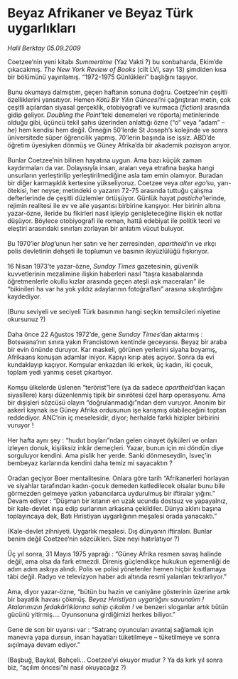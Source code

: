 # Beyaz Afrikaner ve Beyaz Türk uygarlıkları

*Halil Berktay 05.09.2009*

<div class="taraf_structure_2col_1zq">
<div class="margen_n">



 <p>Coetzee’nin yeni kitabı <i>Summertime</i> (Yaz Vakti ?) bu sonbaharda, Ekim’de çıkacakmış. <i>The New York Review of Books</i> (cilt LVI, sayı 13) şimdiden kısa bir bölümünü yayınlamış. “1972-1975 Günlükleri” başlığını taşıyor. <br/><br/>Bunu okumaya dalmıştım, geçen haftanın sonuna doğru. Coetzee’nin çeşitli özelliklerini yansıtıyor. Hemen <i>Kötü Bir Yılın Güncesi</i>’ni çağrıştıran metin, çok çeşitli açılardan siyasal gerçeklik, otobiyografi ve kurmaca (<i>fiction</i>) arasında gidip geliyor. <i>Doubling the Point</i>’teki denemeleri ve röportaj metinlerinde olduğu gibi, üçüncü tekil şahıs üzerinden anlattığı özne (“o” veya “adam” –<i>he</i>) hem kendisi hem değil. Örneğin 50’lerde St Joseph’s kolejinde ve sonra üniversitede süper öğrencilik yapmış. 70’lerin başında ise işsiz. ABD’de öğretim üyesiyken dönmüş ve Güney Afrika’da bir akademik pozisyon arıyor. <br/><br/>Bunlar Coetzee’nin bilinen hayatına uygun. Ama bazı küçük zaman kaydırmaları da var. Dolayısıyla insan, araları veya etrafına başka hangi unsurların yerleştirilip yerleştirilmediğine asla tam emin olamıyor. Buradan bir diğer karmaşıklık kertesine yükseliyoruz. Coetzee veya <i>alter ego</i>’su, yarı-ötekisi, her neyse; metindeki o yazarın 72-75 arasında tuttuğu çalışma defterlerinde de çeşitli düzlemler örtüşüyor. Günlük hayat <i>pastiche</i>’lerinde, rejimin realitesi ile ev ve aile yaşantısı birbirine karışıyor. Her birinin altına yazar-özne, ileride bu fikirleri nasıl işleyip genişleteceğine ilişkin ek notlar düşüyor. Böylece otobiyografi ile roman, hattâ edebiyat ile politik teori ve eleştiri arasındaki sınırları zorlayan bir anlatım vücut buluyor. <br/><br/>Bu 1970’ler <i>blog</i>’unun her satırı ve her zerresinden, <i>apartheid</i>’ın ve ırkçı polis devletinin dehşeti ile toplumun ve basının ikiyüzlülüğü fışkırıyor. <br/><br/>16 Nisan 1973’te yazar-özne, <i>Sunday Times</i> gazetesinin, güvenlik kuvvetlerinin mezalimine ilişkin haberleri nasıl “taşra kasabalarında öğretmenlerle okullu kızlar arasında geçen ateşli aşk maceraları” ile “bikinileri ha var ha yok yıldız adaylarının fotoğrafları” arasına sıkıştırdığını kaydediyor. <br/><br/>(Bunu seviyeli ve seciyeli Türk basınının hangi seçkin temsilcileri niyetine okursunuz ?) <br/><br/>Daha önce 22 Ağustos 1972’de, gene <i>Sunday Times</i>’dan aktarmış : Botswana’nın sınıra yakın Francistown kentinde geceyarısı. Beyaz bir araba bir evin önünde duruyor. Kar maskeli, görünen yerlerini siyaha boyamış, Afrikaans konuşan adamlar iniyor. Kapıyı kırıp ateş açıyor. Sonra da evi kundaklayıp kaçıyor. Komşular enkazdan iki erkek, üç kadın, iki çocuk, toplam yedi yanmış ceset çıkartıyor. <br/><br/>Komşu ülkelerde üslenen “terörist”lere (ya da sadece <i>apartheid</i>’dan kaçan siyasîlere) karşı düzenlenmiş tipik bir sınırötesi özel harp operasyonu. Ama bir dışişleri sözcüsü olayın “doğrulanmadığı”ndan dem vuruyor. Anonim bir askerî kaynak ise Güney Afrika ordusunun işe karışmış olabileceğini toptan reddediyor. ANC’nin iç meselesidir, diyor; herhalde farklı hizipler birbirini vuruyor ! <br/><br/>Her hafta aynı şey : “hudut boyları”ndan gelen cinayet öyküleri ve onları izleyen donuk, kişiliksiz inkâr demeçleri. Yazar, bunun için mi döndün diye sorguluyor kendini. Ama pislik her yerde. Sanki dönmeseydin, İsveç’in bembeyaz karlarında kendini daha temiz mi sayacaktın ? <br/><br/>Oradan geçiyor Boer mentalitesine. Onlara göre tarih “Afrikanerleri horlayan ve siyahlar tarafından kadın-çocuk demeden katledilecek olsalar bunu bile görmezden gelmeye yatkın yabancılarca uydurulmuş bir iftiralar yığını.” Devam ediyor : “Düşman bir kıtanın en uzak ucunda dostsuz ve yapayalnız, bir kale-devlet inşa edip surlarının arkasına çekildiler. Dünya aklını başına toplayıncaya dek, Batı Hıristiyan uygarlığının meşalesi orada yanacaktı.” <br/><br/>(Kale-devlet zihniyeti. Uygarlık meşalesi. Dış dünyanın iftiraları. Bunlar benim değil Coetzee’nin sözcükleri. Size neyi hatırlatıyor ?) <br/><br/>Üç yıl sonra, 31 Mayıs 1975 yaprağı : “Güney Afrika resmen savaş halinde değil, ama olsa da fark etmezdi. Direniş güçlendikçe hukukun egemenliği de adım adım askıya alındı. Polis ve polisi yönetenler hemen hiçbir kısıtlamaya tâbi değil. Radyo ve televizyon haber adı altında resmî yalanları tekrarlıyor.” <br/><br/>Ama, diyor yazar-özne, “bütün bu hazin ve caniyâne gösterinin üzerine artık bir bayatlık havası çökmüş. <i>Beyaz Hıristiyan uygarlığını savunalım ! Atalarımızın fedakârlıklarına sahip çıkalım !</i> ve benzeri sloganlar artık bütün gücünü yitirmiş.... Oyunsonuna girdiğimizi herkes biliyor.” <br/><br/>Gene de son bir uyarısı var : “Satranç oyuncuları avantaj sağlamak için manevra yapa dursun, insan hayatları tüketilmeye – tüketilmeye ve sonra sıçılmaya devam ediyor.” <br/><br/>(Başbuğ, Baykal, Bahçeli... Coetzee’yi okuyor mudur ? Ya da kırk yıl sonra biz, “açılım öncesi”ni nasıl okuyacağız ?)</p>
<br/>
<br/>
<br/>



<br/>


<div id="taraf_not">
</div>

</div>


</div>
